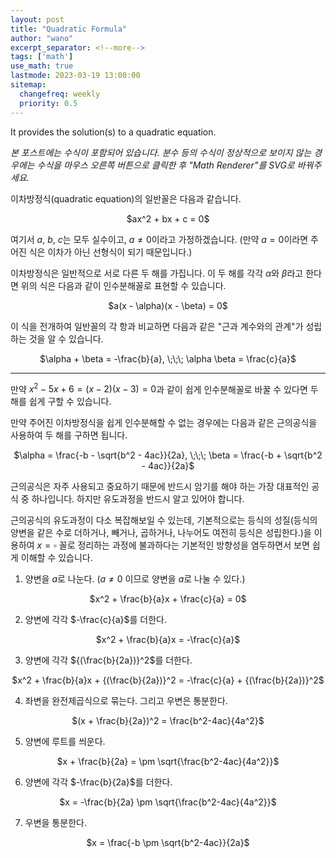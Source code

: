 ```yaml
---
layout: post
title: "Quadratic Formula"
author: "wano"
excerpt_separator: <!--more-->
tags: ['math']
use_math: true
lastmode: 2023-03-19 13:00:00
sitemap:
  changefreq: weekly
  priority: 0.5
---
```


It provides the solution(s) to a quadratic equation.<!--more-->

*본 포스트에는 수식이 포함되어 있습니다. 분수 등의 수식이 정상적으로 보이지 않는 경우에는 수식을 마우스 오른쪽 버튼으로 클릭한 후 "Math Renderer"를 SVG로 바꿔주세요.*

이차방정식(quadratic equation)의 일반꼴은 다음과 같습니다.

<p style="text-align: center;">$ax^2 + bx + c = 0$</p>

여기서 $a$, $b$, $c$는 모두 실수이고, $a \neq 0$이라고 가정하겠습니다. (만약 $a = 0$이라면 주어진 식은 이차가 아닌 선형식이 되기 때문입니다.)

이차방정식은 일반적으로 서로 다른 두 해를 가집니다. 이 두 해를 각각 $\alpha$와 $\beta$라고 한다면 위의 식은 다음과 같이 인수분해꼴로 표현할 수 있습니다.

<p style="text-align: center;">$a(x - \alpha)(x - \beta) = 0$</p>

이 식을 전개하여 일반꼴의 각 항과 비교하면 다음과 같은 "근과 계수와의 관계"가 성립하는 것을 알 수 있습니다.

<p style="text-align: center;">$\alpha + \beta = -\frac{b}{a}, \;\;\; \alpha \beta = \frac{c}{a}$</p>

---

만약 $x^2 - 5x + 6 = (x-2)(x-3) = 0$과 같이 쉽게 인수분해꼴로 바꿀 수 있다면 두 해를 쉽게 구할 수 있습니다.

만약 주어진 이차방정식을 쉽게 인수분해할 수 없는 경우에는 다음과 같은 근의공식을 사용하여 두 해를 구하면 됩니다.

<p style="text-align: center;">$\alpha = \frac{-b - \sqrt{b^2 - 4ac}}{2a}, \;\;\; \beta = \frac{-b + \sqrt{b^2 - 4ac}}{2a}$</p>

근의공식은 자주 사용되고 중요하기 때문에 반드시 암기를 해야 하는 가장 대표적인 공식 중 하나입니다. 하지만 유도과정을 반드시 알고 있어야 합니다.

근의공식의 유도과정이 다소 복잡해보일 수 있는데, 기본적으로는 등식의 성질(등식의 양변을 같은 수로 더하거나, 빼거나, 곱하거나, 나누어도 여전히 등식은 성립한다.)을 이용하여 $x = \square$ 꼴로 정리하는 과정에 불과하다는 기본적인 방향성을 염두하면서 보면 쉽게 이해할 수 있습니다.

1) 양변을 $a$로 나눈다. ($a \neq 0$ 이므로 양변을 $a$로 나눌 수 있다.)
<p style="text-align: center;">$x^2 + \frac{b}{a}x + \frac{c}{a} = 0$</p>

2) 양변에 각각 $-\frac{c}{a}$를 더한다.
<p style="text-align: center;">$x^2 + \frac{b}{a}x = -\frac{c}{a}$</p>

3) 양변에 각각 ${(\frac{b}{2a})}^2$를 더한다.
<p style="text-align: center;">$x^2 + \frac{b}{a}x + {(\frac{b}{2a})}^2 = -\frac{c}{a} + {(\frac{b}{2a})}^2$</p>

4) 좌변을 완전제곱식으로 묶는다. 그리고 우변은 통분한다.
<p style="text-align: center;">$(x + \frac{b}{2a})^2 = \frac{b^2-4ac}{4a^2}$</p>

5) 양변에 루트를 씌운다.
<p style="text-align: center;">$x + \frac{b}{2a} = \pm \sqrt{\frac{b^2-4ac}{4a^2}}$</p>

6) 양변에 각각 $-\frac{b}{2a}$를 더한다.
<p style="text-align: center;">$x = -\frac{b}{2a} \pm \sqrt{\frac{b^2-4ac}{4a^2}}$</p>

7) 우변을 통분한다.
<p style="text-align: center;">$x = \frac{-b \pm \sqrt{b^2-4ac}}{2a}$</p>

